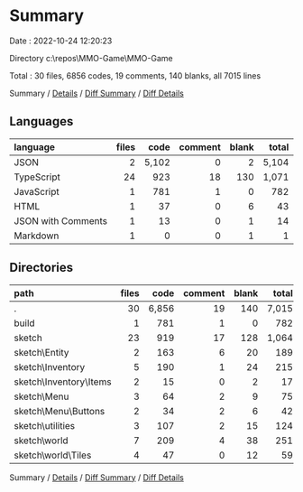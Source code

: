 # Summary

Date : 2022-10-24 12:20:23

Directory c:\\repos\\MMO-Game\\MMO-Game

Total : 30 files,  6856 codes, 19 comments, 140 blanks, all 7015 lines

Summary / [Details](details.md) / [Diff Summary](diff.md) / [Diff Details](diff-details.md)

## Languages
| language | files | code | comment | blank | total |
| :--- | ---: | ---: | ---: | ---: | ---: |
| JSON | 2 | 5,102 | 0 | 2 | 5,104 |
| TypeScript | 24 | 923 | 18 | 130 | 1,071 |
| JavaScript | 1 | 781 | 1 | 0 | 782 |
| HTML | 1 | 37 | 0 | 6 | 43 |
| JSON with Comments | 1 | 13 | 0 | 1 | 14 |
| Markdown | 1 | 0 | 0 | 1 | 1 |

## Directories
| path | files | code | comment | blank | total |
| :--- | ---: | ---: | ---: | ---: | ---: |
| . | 30 | 6,856 | 19 | 140 | 7,015 |
| build | 1 | 781 | 1 | 0 | 782 |
| sketch | 23 | 919 | 17 | 128 | 1,064 |
| sketch\\Entity | 2 | 163 | 6 | 20 | 189 |
| sketch\\Inventory | 5 | 190 | 1 | 24 | 215 |
| sketch\\Inventory\\Items | 2 | 15 | 0 | 2 | 17 |
| sketch\\Menu | 3 | 64 | 2 | 9 | 75 |
| sketch\\Menu\\Buttons | 2 | 34 | 2 | 6 | 42 |
| sketch\\utilities | 3 | 107 | 2 | 15 | 124 |
| sketch\\world | 7 | 209 | 4 | 38 | 251 |
| sketch\\world\\Tiles | 4 | 47 | 0 | 12 | 59 |

Summary / [Details](details.md) / [Diff Summary](diff.md) / [Diff Details](diff-details.md)